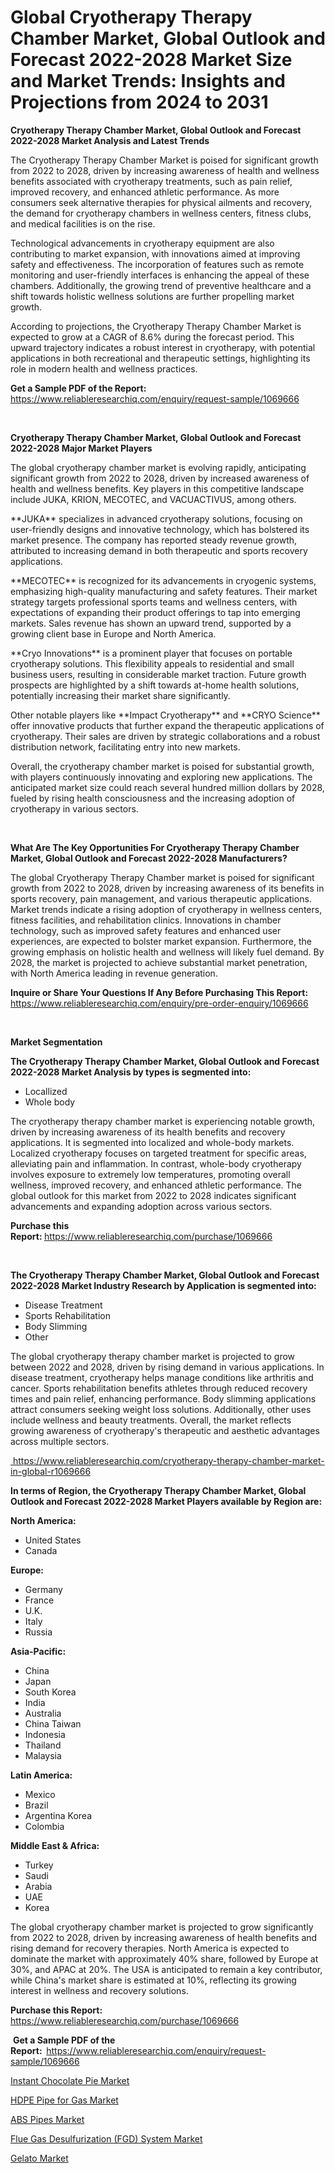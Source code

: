 <p><h1>Global Cryotherapy Therapy Chamber Market, Global Outlook and Forecast 2022-2028 Market Size and Market Trends: Insights and Projections from 2024 to 2031</h1></p><p><strong>Cryotherapy Therapy Chamber Market, Global Outlook and Forecast 2022-2028 Market Analysis and Latest Trends</strong></p>
<p><p>The Cryotherapy Therapy Chamber Market is poised for significant growth from 2022 to 2028, driven by increasing awareness of health and wellness benefits associated with cryotherapy treatments, such as pain relief, improved recovery, and enhanced athletic performance. As more consumers seek alternative therapies for physical ailments and recovery, the demand for cryotherapy chambers in wellness centers, fitness clubs, and medical facilities is on the rise. </p><p>Technological advancements in cryotherapy equipment are also contributing to market expansion, with innovations aimed at improving safety and effectiveness. The incorporation of features such as remote monitoring and user-friendly interfaces is enhancing the appeal of these chambers. Additionally, the growing trend of preventive healthcare and a shift towards holistic wellness solutions are further propelling market growth. </p><p>According to projections, the Cryotherapy Therapy Chamber Market is expected to grow at a CAGR of 8.6% during the forecast period. This upward trajectory indicates a robust interest in cryotherapy, with potential applications in both recreational and therapeutic settings, highlighting its role in modern health and wellness practices.</p></p>
<p><strong>Get a Sample PDF of the Report:&nbsp;</strong> <a href="https://www.reliableresearchiq.com/enquiry/request-sample/1069666">https://www.reliableresearchiq.com/enquiry/request-sample/1069666</a></p>
<p>&nbsp;</p>
<p><strong>Cryotherapy Therapy Chamber Market, Global Outlook and Forecast 2022-2028 Major Market Players</strong></p>
<p><p>The global cryotherapy chamber market is evolving rapidly, anticipating significant growth from 2022 to 2028, driven by increased awareness of health and wellness benefits. Key players in this competitive landscape include JUKA, KRION, MECOTEC, and VACUACTIVUS, among others.</p><p>**JUKA** specializes in advanced cryotherapy solutions, focusing on user-friendly designs and innovative technology, which has bolstered its market presence. The company has reported steady revenue growth, attributed to increasing demand in both therapeutic and sports recovery applications. </p><p>**MECOTEC** is recognized for its advancements in cryogenic systems, emphasizing high-quality manufacturing and safety features. Their market strategy targets professional sports teams and wellness centers, with expectations of expanding their product offerings to tap into emerging markets. Sales revenue has shown an upward trend, supported by a growing client base in Europe and North America.</p><p>**Cryo Innovations** is a prominent player that focuses on portable cryotherapy solutions. This flexibility appeals to residential and small business users, resulting in considerable market traction. Future growth prospects are highlighted by a shift towards at-home health solutions, potentially increasing their market share significantly.</p><p>Other notable players like **Impact Cryotherapy** and **CRYO Science** offer innovative products that further expand the therapeutic applications of cryotherapy. Their sales are driven by strategic collaborations and a robust distribution network, facilitating entry into new markets.</p><p>Overall, the cryotherapy chamber market is poised for substantial growth, with players continuously innovating and exploring new applications. The anticipated market size could reach several hundred million dollars by 2028, fueled by rising health consciousness and the increasing adoption of cryotherapy in various sectors.</p></p>
<p>&nbsp;</p>
<p><strong>What Are The Key Opportunities For Cryotherapy Therapy Chamber Market, Global Outlook and Forecast 2022-2028 Manufacturers?</strong></p>
<p><p>The global Cryotherapy Therapy Chamber market is poised for significant growth from 2022 to 2028, driven by increasing awareness of its benefits in sports recovery, pain management, and various therapeutic applications. Market trends indicate a rising adoption of cryotherapy in wellness centers, fitness facilities, and rehabilitation clinics. Innovations in chamber technology, such as improved safety features and enhanced user experiences, are expected to bolster market expansion. Furthermore, the growing emphasis on holistic health and wellness will likely fuel demand. By 2028, the market is projected to achieve substantial market penetration, with North America leading in revenue generation.</p></p>
<p><strong>Inquire or Share Your Questions If Any Before Purchasing This Report:</strong> <a href="https://www.reliableresearchiq.com/enquiry/pre-order-enquiry/1069666">https://www.reliableresearchiq.com/enquiry/pre-order-enquiry/1069666</a></p>
<p>&nbsp;</p>
<p><strong>Market Segmentation</strong></p>
<p><strong>The Cryotherapy Therapy Chamber Market, Global Outlook and Forecast 2022-2028 Market Analysis by types is segmented into:</strong></p>
<p><ul><li>Locallized</li><li>Whole body</li></ul></p>
<p><p>The cryotherapy therapy chamber market is experiencing notable growth, driven by increasing awareness of its health benefits and recovery applications. It is segmented into localized and whole-body markets. Localized cryotherapy focuses on targeted treatment for specific areas, alleviating pain and inflammation. In contrast, whole-body cryotherapy involves exposure to extremely low temperatures, promoting overall wellness, improved recovery, and enhanced athletic performance. The global outlook for this market from 2022 to 2028 indicates significant advancements and expanding adoption across various sectors.</p></p>
<p><strong>Purchase this Report:&nbsp;</strong><a href="https://www.reliableresearchiq.com/purchase/1069666">https://www.reliableresearchiq.com/purchase/1069666</a></p>
<p>&nbsp;</p>
<p><strong>The Cryotherapy Therapy Chamber Market, Global Outlook and Forecast 2022-2028 Market Industry Research by Application is segmented into:</strong></p>
<p><ul><li>Disease Treatment</li><li>Sports Rehabilitation</li><li>Body Slimming</li><li>Other</li></ul></p>
<p><p>The global cryotherapy therapy chamber market is projected to grow between 2022 and 2028, driven by rising demand in various applications. In disease treatment, cryotherapy helps manage conditions like arthritis and cancer. Sports rehabilitation benefits athletes through reduced recovery times and pain relief, enhancing performance. Body slimming applications attract consumers seeking weight loss solutions. Additionally, other uses include wellness and beauty treatments. Overall, the market reflects growing awareness of cryotherapy's therapeutic and aesthetic advantages across multiple sectors.</p></p>
<p><a href="https://www.reliableresearchiq.com/cryotherapy-therapy-chamber-market-in-global-r1069666">&nbsp;https://www.reliableresearchiq.com/cryotherapy-therapy-chamber-market-in-global-r1069666</a></p>
<p><strong>In terms of Region, the Cryotherapy Therapy Chamber Market, Global Outlook and Forecast 2022-2028 Market Players available by Region are:</strong></p>
<p>
    <p> <strong> North America: </strong>
        <ul>
            <li>United States</li>
            <li>Canada</li>
        </ul>
        </p> 
    <p> <strong> Europe: </strong>
        <ul>
            <li>Germany</li>
            <li>France</li>
            <li>U.K.</li>
            <li>Italy</li>
            <li>Russia</li>
        </ul>
        </p> 
    <p> <strong> Asia-Pacific: </strong>
        <ul>
            <li>China</li>
            <li>Japan</li>
            <li>South Korea</li>
            <li>India</li>
            <li>Australia</li>
            <li>China Taiwan</li>
            <li>Indonesia</li>
            <li>Thailand</li>
            <li>Malaysia</li>
        </ul>
        </p> 
    <p> <strong> Latin America: </strong>
        <ul>
            <li>Mexico</li>
            <li>Brazil</li>
            <li>Argentina Korea</li>
            <li>Colombia</li>
        </ul>
        </p> 
    <p> <strong> Middle East & Africa: </strong>
        <ul>
            <li>Turkey</li>
            <li>Saudi</li>
            <li>Arabia</li>
            <li>UAE</li>
            <li>Korea</li>
        </ul>
    </p>
    </p>
<p><p>The global cryotherapy chamber market is projected to grow significantly from 2022 to 2028, driven by increasing awareness of health benefits and rising demand for recovery therapies. North America is expected to dominate the market with approximately 40% share, followed by Europe at 30%, and APAC at 20%. The USA is anticipated to remain a key contributor, while China's market share is estimated at 10%, reflecting its growing interest in wellness and recovery solutions.</p></p>
<p><strong>Purchase this Report: </strong><a href="https://www.reliableresearchiq.com/purchase/1069666">https://www.reliableresearchiq.com/purchase/1069666</a></p>
<p>&nbsp;<strong>Get a Sample PDF of the Report:&nbsp;&nbsp;</strong><a href="https://www.reliableresearchiq.com/enquiry/request-sample/1069666">https://www.reliableresearchiq.com/enquiry/request-sample/1069666</a></p>
<p><strong></strong></p>
<p><p><a href="https://www.linkedin.com/pulse/instant-chocolate-pie-market-overview-regional-outlook-competitive-q0wac?trackingId=Cxnq2UJISManuvPhxSRp%2Bw%3D%3D">Instant Chocolate Pie Market</a></p><p><a href="https://www.linkedin.com/pulse/hdpe-pipe-gas-market-global-regional-analysis-focus-end-2d2ge?trackingId=0BRHOb1ZSVe%2B8ds6dxKSAQ%3D%3D">HDPE Pipe for Gas Market</a></p><p><a href="https://www.linkedin.com/pulse/abs-pipes-market-global-regional-analysis-focus-region-country-level-ygwde?trackingId=q9sJh41ySLKDhElF%2F46VOQ%3D%3D">ABS Pipes Market</a></p><p><a href="https://www.linkedin.com/pulse/flue-gas-desulfurization-fgd-system-industry-insights-report-gkjje?trackingId=w6fm6kQLSTGqqfknYyV8Xw%3D%3D">Flue Gas Desulfurization (FGD) System Market</a></p><p><a href="https://www.linkedin.com/pulse/global-gelato-market-trends-insights-growth-opportunities-challenges-dpyic?trackingId=QkGVYXQmRiSjiy8w%2F%2FXpPA%3D%3D">Gelato Market</a></p></p>